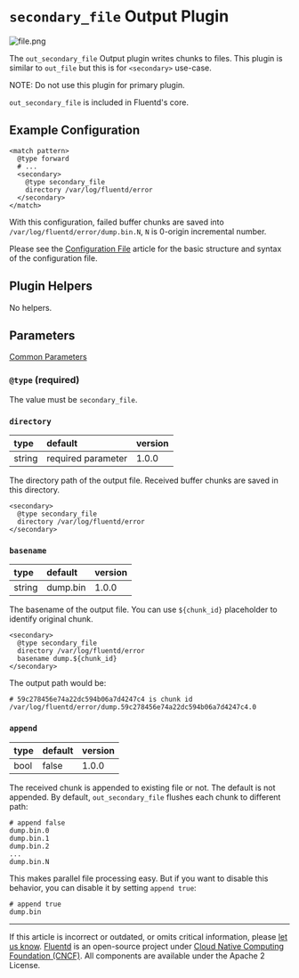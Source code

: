 # `secondary_file` Output Plugin

![file.png](/images/plugins/output/file.png)

The `out_secondary_file` Output plugin writes chunks to files. This plugin is
similar to `out_file` but this is for `<secondary>` use-case.

NOTE: Do not use this plugin for primary plugin.

`out_secondary_file` is included in Fluentd's core.


## Example Configuration

```
<match pattern>
  @type forward
  # ...
  <secondary>
    @type secondary_file
    directory /var/log/fluentd/error
  </secondary>
</match>
```

With this configuration, failed buffer chunks are saved into
`/var/log/fluentd/error/dump.bin.N`, `N` is 0-origin incremental number.

Please see the [Configuration File](/configuration/config-file.md) article for
the basic structure and syntax of the configuration file. 


## Plugin Helpers

No helpers.


## Parameters

[Common Parameters](/configuration/plugin-common-parameters.md)


### `@type` (required)

The value must be `secondary_file`.


### `directory`

| type   | default            | version |
|:-------|:-------------------|:--------|
| string | required parameter | 1.0.0   |

The directory path of the output file.
Received buffer chunks are saved in this directory.

```
<secondary>
  @type secondary_file
  directory /var/log/fluentd/error
</secondary>
```


### `basename`

| type   | default    | version |
|:-------|:-----------|:--------|
| string | dump.bin   | 1.0.0   |

The basename of the output file.
You can use `${chunk_id}` placeholder to identify original chunk.

```
<secondary>
  @type secondary_file
  directory /var/log/fluentd/error
  basename dump.${chunk_id}
</secondary>
```

The output path would be:

```
# 59c278456e74a22dc594b06a7d4247c4 is chunk id
/var/log/fluentd/error/dump.59c278456e74a22dc594b06a7d4247c4.0
```


### `append`

| type | default | version |
|:-----|:--------|:--------|
| bool | false   | 1.0.0   |

The received chunk is appended to existing file or not. The default is not
appended. By default, `out_secondary_file` flushes each chunk to different path:

```
# append false
dump.bin.0
dump.bin.1
dump.bin.2
...
dump.bin.N
```

This makes parallel file processing easy. But if you want to disable this
behavior, you can disable it by setting `append true`:

```
# append true
dump.bin
```

------------------------------------------------------------------------

If this article is incorrect or outdated, or omits critical information, please
[let us know](https://github.com/fluent/fluentd-docs-gitbook/issues?state=open).
[Fluentd](http://www.fluentd.org/) is an open-source project under
[Cloud Native Computing Foundation (CNCF)](https://cncf.io/). All components are
available under the Apache 2 License.
